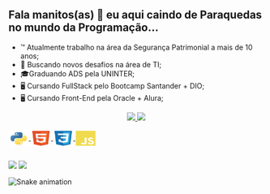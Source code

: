 ## Fala manitos(as) 👋 eu aqui caindo de Paraquedas no mundo da Programação...
 
- ™️ Atualmente trabalho na área da Segurança Patrimonial a mais de 10 anos;
- 🔰 Buscando novos desafios na área de TI; 
- 🎓Graduando ADS pela UNINTER;
- 🖥️ Cursando FullStack pelo Bootcamp Santander + DIO;
- 🖥️ Cursando Front-End pela Oracle + Alura;

<div align="center">
  
  <a href="https://github.com/EdgoAlves820">
  <img height="180em" src="https://github-readme-stats.vercel.app/api?username=EdgoAlves820&show_icons=true&theme=dracula&include_all_commits=true&count_private=true"/>
  <img height="180em" src="https://github-readme-stats.vercel.app/api/top-langs/?username=EdgoAlves820&layout=compact&langs_count=7&theme=dracula"/>
    
</div>
  
<div style="display: inline_block"><br>
  
  <img align="center" alt="Python" height="30" width="40" src="https://raw.githubusercontent.com/devicons/devicon/master/icons/python/python-original.svg">
  <img align="center" alt="HTML" height="30" width="40" src="https://raw.githubusercontent.com/devicons/devicon/master/icons/html5/html5-original.svg">
  <img align="center" alt="CSS" height="30" width="40" src="https://raw.githubusercontent.com/devicons/devicon/master/icons/css3/css3-original.svg">
  <img align="center" alt="Js" height="30" width="40" src="https://raw.githubusercontent.com/devicons/devicon/master/icons/javascript/javascript-plain.svg">
  
</div>
  
##

<div>
  <a href="https://www.linkedin.com/in/edgo820" target="_blank"><img src="https://img.shields.io/badge/-LinkedIn-%230077B5?style=for-the-badge&logo=linkedin&logoColor=white" target="_blank"></a>
  <a href = "mailto:edgoalves820@gmail.com"><img src="https://img.shields.io/badge/-Gmail-%23333?style=for-the-badge&logo=gmail&logoColor=white" target="_blank"></a>
   
  ![Snake animation](https://github.com/EdgoAlves820/rafaballerini/blob/output/github-contribution-grid-snake.svg)
 
</div>  
 
  
